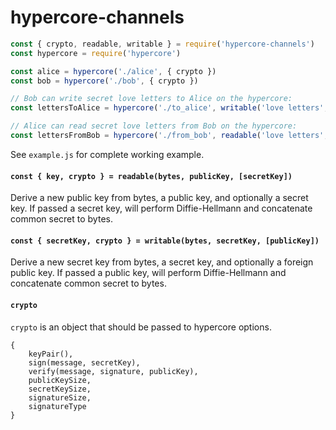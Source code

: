 # hypercore-channels

```js
const { crypto, readable, writable } = require('hypercore-channels')
const hypercore = require('hypercore')

const alice = hypercore('./alice', { crypto })
const bob = hypercore('./bob', { crypto })

// Bob can write secret love letters to Alice on the hypercore:
const lettersToAlice = hypercore('./to_alice', writable('love letters', bob.secretKey, alice.key))

// Alice can read secret love letters from Bob on the hypercore:
const lettersFromBob = hypercore('./from_bob', readable('love letters', bob.key, alice.secretKey))
```

See `example.js` for complete working example.

#### `const { key, crypto } = readable(bytes, publicKey, [secretKey])`

Derive a new public key from bytes, a public key, and optionally a secret key. If passed a secret key, will perform Diffie-Hellmann and concatenate common secret to bytes.

#### `const { secretKey, crypto } = writable(bytes, secretKey, [publicKey])`

Derive a new secret key from bytes, a secret key, and optionally a foreign public key. If passed a public key, will perform Diffie-Hellmann and concatenate common secret to bytes.

#### `crypto`

`crypto` is an object that should be passed to hypercore options.

```
{
    keyPair(),
    sign(message, secretKey),
    verify(message, signature, publicKey),
    publicKeySize,
    secretKeySize,
    signatureSize,
    signatureType
}
```